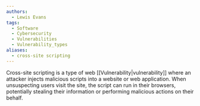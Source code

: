 ```yaml
---
authors:
  - Lewis Evans
tags:
  - Software
  - Cybersecurity
  - Vulnerabilities
  - Vulnerability_types
aliases:
  - cross-site scripting
---
```

Cross-site scripting is a type of web [[Vulnerability|vulnerability]] where an attacker injects malicious scripts into a website or web application. When unsuspecting users visit the site, the script can run in their browsers, potentially stealing their information or performing malicious actions on their behalf.